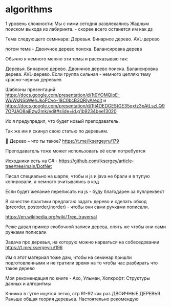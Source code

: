 # algorithms

1 уровень сложности: Мы с ними сегодня развлекались Жадным поиском выхода из лабиринта. - скорее всего останется им как дз

Тема следующего семинара:
Деревья. Бинарное дерево. AVL-дерево

потом тема - Двоичное дерево поиска. Балансировка дерева

Обычно я немного меняю эти темы и рассказываю так:

Деревья. Бинарное дерево. Двоичное дерево поиска. Балансировка дерева. AVL-дерево. Если группа сильная - немного цепляю тему красно-черных деревьев

Шаблоны презентаций https://docs.google.com/presentation/d/1t0YOMQIpE-WuWsNSbWehJkoFCvo-18C0bcB3QRIyA/edit и https://docs.google.com/presentation/d/1tj4DEDGEStGE35qxtz3pAtLszLQ97OPJAO8ajEzw2mk/edit#slide=id.g1b9234bee13020

Их я предупредил, что будет новый преподаватель.

Так же им я скинул свою статью по деревьям.

🌳 Дерево – что ты такое? https://t.me/iksergeyru/179

Преподаватель тоже может использовать её если потребуется

Исходники есть на C# - https://github.com/iksergey/article-tree/tree/main/DotNet

Писал специально на шарпе, чтобы и js и java не брали и в тупую копировали, а немного вчитывались в код

Если будет желание переписать на js - буду благодарен за пуллреквест

В качестве практики предлагаю задать дерево и сделать обход (preorder, postorder,inorder) - чтобы они сами ручками пописали.

https://en.wikipedia.org/wiki/Tree_traversal

Реже давал пример скобочной записи дерева, опять же чтобы они сами ручками пописали

Задача про деревья, на которую можно нарваться на собеседовании https://t.me/iksergeyru/196

Им я этот материал тоже дам, чтобы на семинар пришли подготовленными и не тратили время на то чтобы час разбирать что такое дерево

Моя рекомендация по книге - Ахо, Ульман, Хопкрофт: Структуры данных и алгоритмы

Книжка в гугле ищется легко, стр 91-92 как раз ДВОИЧНЫЕ ДЕРЕВЬЯ. Раньше общая теория деревьев. Настоятельно рекомендую

